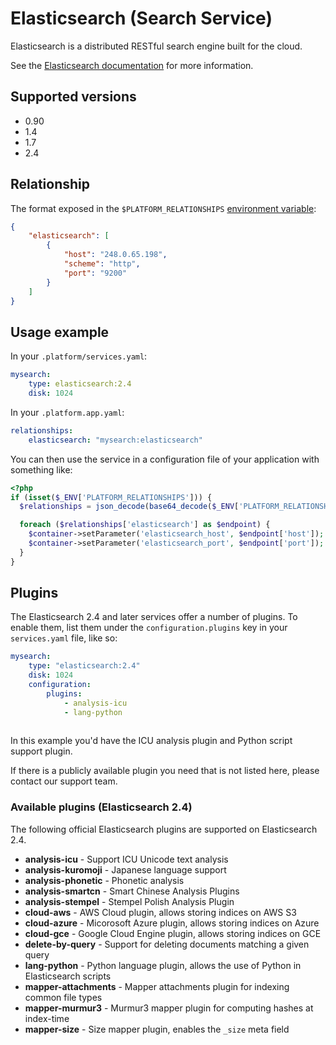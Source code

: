 # Elasticsearch (Search Service)

Elasticsearch is a distributed RESTful search engine built for the cloud.

See the [Elasticsearch documentation](https://www.elastic.co/guide/en/elasticsearch/reference/current/index.html) for more information.

## Supported versions

* 0.90
* 1.4
* 1.7
* 2.4

## Relationship

The format exposed in the `$PLATFORM_RELATIONSHIPS` [environment variable](/development/variables.md):

```json
{
    "elasticsearch": [
        {
            "host": "248.0.65.198",
            "scheme": "http",
            "port": "9200"
        }
    ]
}
```

## Usage example

In your `.platform/services.yaml`:

```yaml
mysearch:
    type: elasticsearch:2.4
    disk: 1024
```

In your `.platform.app.yaml`:

```yaml
relationships:
    elasticsearch: "mysearch:elasticsearch"
```

You can then use the service in a configuration file of your application with something like:

```php
<?php
if (isset($_ENV['PLATFORM_RELATIONSHIPS'])) {
  $relationships = json_decode(base64_decode($_ENV['PLATFORM_RELATIONSHIPS']), TRUE);

  foreach ($relationships['elasticsearch'] as $endpoint) {
    $container->setParameter('elasticsearch_host', $endpoint['host']);
    $container->setParameter('elasticsearch_port', $endpoint['port']);
  }
}
```

## Plugins

The Elasticsearch 2.4 and later services offer a number of plugins.  To enable them, list them under the `configuration.plugins` key in your `services.yaml` file, like so:

```yaml
mysearch:
    type: "elasticsearch:2.4"
    disk: 1024
    configuration:
        plugins:
            - analysis-icu
            - lang-python
            
```

In this example you'd have the ICU analysis plugin and Python script support plugin.

If there is a publicly available plugin you need that is not listed here, please contact our support  team.

### Available plugins (Elasticsearch 2.4)

The following official Elasticsearch plugins are supported on Elasticsearch 2.4.

* **analysis-icu** - Support ICU Unicode text analysis
* **analysis-kuromoji** - Japanese language support
* **analysis-phonetic** - Phonetic analysis
* **analysis-smartcn** - Smart Chinese Analysis Plugins
* **analysis-stempel** - Stempel Polish Analysis Plugin
* **cloud-aws** - AWS Cloud plugin, allows storing indices on AWS S3
* **cloud-azure** - Micorosoft Azure plugin, allows storing indices on Azure
* **cloud-gce** - Google Cloud Engine plugin, allows storing indices on GCE
* **delete-by-query** - Support for deleting documents matching a given query
* **lang-python** - Python language plugin, allows the use of Python in Elasticsearch scripts
* **mapper-attachments** - Mapper attachments plugin for indexing common file types
* **mapper-murmur3** - Murmur3 mapper plugin for computing hashes at index-time
* **mapper-size** - Size mapper plugin, enables the `_size` meta field
